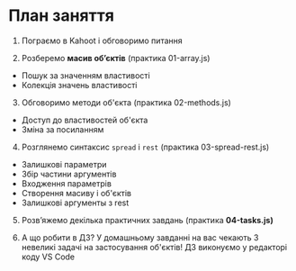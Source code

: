 # План заняття

1. Пограємо в Kahoot і обговоримо питання

2. Розберемо **масив об’єктів** (практика 01-array.js)

- Пошук за значенням властивості
- Колекція значень властивості

3. Обговоримо методи об'єкта (практика 02-methods.js)

- Доступ до властивостей об'єкта
- Зміна за посиланням

4. Розглянемо синтаксис `spread` і `rest` (практика 03-spread-rest.js)

- Залишкові параметри
- Збір частини аргументів
- Входження параметрів
- Створення масиву і об'єктів
- Залишкові аргументы з rest

5. Розв’яжемо декілька практичних завдань (практика **04-tasks.js)**

6. А що робити в ДЗ? У домашньому завданні на вас чекають 3 невеликі задачі на застосування об'єктів! ДЗ виконуємо у редакторі коду VS Code
